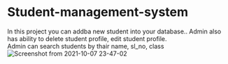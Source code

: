 # Student-management-system
In this project you can addba new student into your database.. 
Admin also has ability to delete student profile, edit student profile.  
Admin can search students by thair name, sl_no, class
![Screenshot from 2021-10-07 23-47-02](https://user-images.githubusercontent.com/91353030/136437075-271dd3e8-1ab2-4828-967a-6680410eda3b.png)
